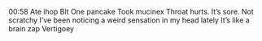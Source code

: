 00:58 
Ate ihop 
	Blt 
	One pancake
Took mucinex 
Throat hurts. It’s sore. Not scratchy 
I’ve been noticing a weird sensation in my head lately 
It’s like a brain zap
Vertigoey 
